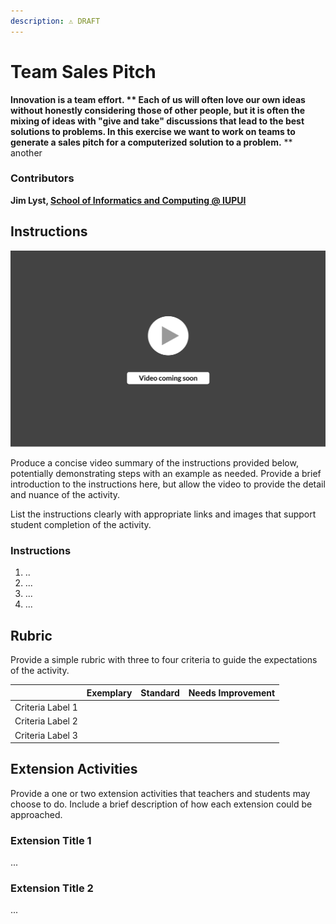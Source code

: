 ```yaml
---
description: ⚠️ DRAFT
---
```


# Team Sales Pitch

**Innovation is a team effort. ** Each of us will often love our own ideas without honestly considering those of other people, but it is often the mixing of ideas with "give and take" discussions that lead to the best solutions to problems.  In this exercise we want to work on teams to **generate a sales pitch** for a computerized solution to a problem.** ** another

### Contributors

**Jim Lyst, **[**School of Informatics and Computing @ IUPUI**](https://soic.iupui.edu)****

## Instructions

![](<../../.gitbook/assets/vidComing (3).png>)

Produce a concise video summary of the instructions provided below, potentially demonstrating steps with an example as needed. Provide a brief introduction to the instructions here, but allow the video to provide the detail and nuance of the activity.

List the instructions clearly with appropriate links and images that support student completion of the activity.

### **Instructions**

1. ..
2. ...
3. ...
4. ...

## **Rubric**

Provide a simple rubric with three to four criteria to guide the expectations of the activity.

|                  | Exemplary | Standard | Needs Improvement |
| ---------------- | --------- | -------- | ----------------- |
| Criteria Label 1 |           |          |                   |
| Criteria Label 2 |           |          |                   |
| Criteria Label 3 |           |          |                   |

## **Extension Activities**

Provide a one or two extension activities that teachers and students may choose to do. Include a brief description of how each extension could be approached.

### Extension Title 1

...

### Extension Title 2

...
